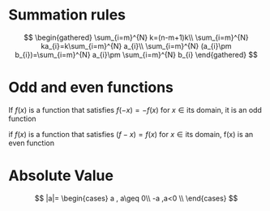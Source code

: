# Summation rules

$$
\begin{gathered}
\sum_{i=m}^{N} k=(n-m+1)k\\
\sum_{i=m}^{N} ka_{i}=k\sum_{i=m}^{N} a_{i}\\
\sum_{i=m}^{N} (a_{i}\pm b_{i})=\sum_{i=m}^{N} a_{i}\pm \sum_{i=m}^{N} b_{i}
\end{gathered}
$$


# Odd and even functions
If $f(x)$ is a function that satisfies $f(-x)=-f(x)$ for $x\in \text{its domain}$, it is an odd function

if $f(x)$ is a function that satisfies $(f-x)=f(x)$ for $x\in \text{its domain}$, f(x) is an even function

# Absolute Value

$$
|a|=
\begin{cases}
a , a\geq 0\\
-a ,a<0 \\ 
\end{cases}
$$
